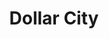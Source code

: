 ---
title: "Dollar City"
url: /san-miguel/dollar-city-alameda-roosevelt-carretera-panamericana-2/
shop: tienda de variedades
---